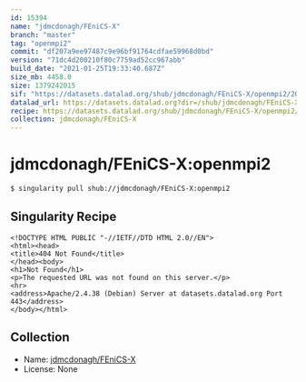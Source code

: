 ```yaml
---
id: 15394
name: "jdmcdonagh/FEniCS-X"
branch: "master"
tag: "openmpi2"
commit: "df207a9ee97487c9e96bf91764cdfae59968d0bd"
version: "71dc4d200210f80c7759ad52cc967abb"
build_date: "2021-01-25T19:33:40.687Z"
size_mb: 4458.0
size: 1379242015
sif: "https://datasets.datalad.org/shub/jdmcdonagh/FEniCS-X/openmpi2/2021-01-25-df207a9e-71dc4d20/71dc4d200210f80c7759ad52cc967abb.sif"
datalad_url: https://datasets.datalad.org?dir=/shub/jdmcdonagh/FEniCS-X/openmpi2/2021-01-25-df207a9e-71dc4d20/
recipe: https://datasets.datalad.org/shub/jdmcdonagh/FEniCS-X/openmpi2/2021-01-25-df207a9e-71dc4d20/Singularity
collection: jdmcdonagh/FEniCS-X
---
```


# jdmcdonagh/FEniCS-X:openmpi2

```bash
$ singularity pull shub://jdmcdonagh/FEniCS-X:openmpi2
```

## Singularity Recipe

```singularity
<!DOCTYPE HTML PUBLIC "-//IETF//DTD HTML 2.0//EN">
<html><head>
<title>404 Not Found</title>
</head><body>
<h1>Not Found</h1>
<p>The requested URL was not found on this server.</p>
<hr>
<address>Apache/2.4.38 (Debian) Server at datasets.datalad.org Port 443</address>
</body></html>
```

## Collection

 - Name: [jdmcdonagh/FEniCS-X](https://github.com/jdmcdonagh/FEniCS-X)
 - License: None

